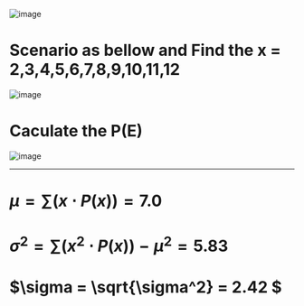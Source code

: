 ![image](https://github.com/user-attachments/assets/cb8e1267-94c6-47cb-92e3-654e0ffa74ed)


# Scenario as bellow and Find the x = 2,3,4,5,6,7,8,9,10,11,12

![image](https://github.com/user-attachments/assets/a15418cf-5b23-480e-99e4-7a4a3e246038)

# Caculate the P(E)


![image](https://github.com/user-attachments/assets/ccbfc689-91ac-4c50-b05d-dedd5b37f36c)


- - -

# $\mu = \sum (x \cdot P(x)) = 7.0$

# $\sigma^2 = \sum (x^2 \cdot P(x)) - \mu^2 = 5.83$

# $\sigma = \sqrt{\sigma^2} = 2.42 $
